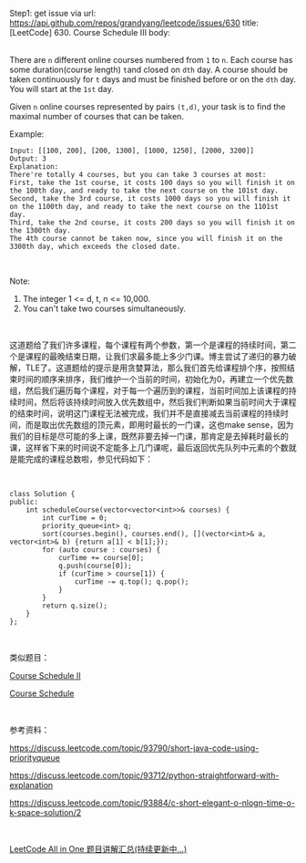 Step1: get issue via url: https://api.github.com/repos/grandyang/leetcode/issues/630 
 title:[LeetCode] 630. Course Schedule III 
 body:  
  

There are `n` different online courses numbered from `1` to `n`. Each course has some duration(course length) `t`and closed on `dth` day. A course should be taken continuously for `t` days and must be finished before or on the `dth` day. You will start at the `1st` day.

Given `n` online courses represented by pairs `(t,d)`, your task is to find the maximal number of courses that can be taken.

Example:
    
    
    Input: [[100, 200], [200, 1300], [1000, 1250], [2000, 3200]]
    Output: 3
    Explanation: 
    There're totally 4 courses, but you can take 3 courses at most:
    First, take the 1st course, it costs 100 days so you will finish it on the 100th day, and ready to take the next course on the 101st day.
    Second, take the 3rd course, it costs 1000 days so you will finish it on the 1100th day, and ready to take the next course on the 1101st day. 
    Third, take the 2nd course, it costs 200 days so you will finish it on the 1300th day. 
    The 4th course cannot be taken now, since you will finish it on the 3300th day, which exceeds the closed date.
    

 

Note:

  1. The integer 1 <= d, t, n <= 10,000.
  2. You can't take two courses simultaneously.



 

这道题给了我们许多课程，每个课程有两个参数，第一个是课程的持续时间，第二个是课程的最晚结束日期，让我们求最多能上多少门课。博主尝试了递归的暴力破解，TLE了。这道题给的提示是用贪婪算法，那么我们首先给课程排个序，按照结束时间的顺序来排序，我们维护一个当前的时间，初始化为0，再建立一个优先数组，然后我们遍历每个课程，对于每一个遍历到的课程，当前时间加上该课程的持续时间，然后将该持续时间放入优先数组中，然后我们判断如果当前时间大于课程的结束时间，说明这门课程无法被完成，我们并不是直接减去当前课程的持续时间，而是取出优先数组的顶元素，即用时最长的一门课，这也make sense，因为我们的目标是尽可能的多上课，既然非要去掉一门课，那肯定是去掉耗时最长的课，这样省下来的时间说不定能多上几门课呢，最后返回优先队列中元素的个数就是能完成的课程总数啦，参见代码如下：

 
    
    
    class Solution {
    public:
        int scheduleCourse(vector<vector<int>>& courses) {
            int curTime = 0;
            priority_queue<int> q;
            sort(courses.begin(), courses.end(), [](vector<int>& a, vector<int>& b) {return a[1] < b[1];});
            for (auto course : courses) {
                curTime += course[0];
                q.push(course[0]);
                if (curTime > course[1]) {
                    curTime -= q.top(); q.pop();
                }
            }
            return q.size();
        }
    };

 

类似题目：

[Course Schedule II](http://www.cnblogs.com/grandyang/p/4504793.html)

[Course Schedule](http://www.cnblogs.com/grandyang/p/4484571.html)

 

参考资料：

<https://discuss.leetcode.com/topic/93790/short-java-code-using-priorityqueue>

<https://discuss.leetcode.com/topic/93712/python-straightforward-with-explanation>

<https://discuss.leetcode.com/topic/93884/c-short-elegant-o-nlogn-time-o-k-space-solution/2>

 

[LeetCode All in One 题目讲解汇总(持续更新中...)](http://www.cnblogs.com/grandyang/p/4606334.html)
